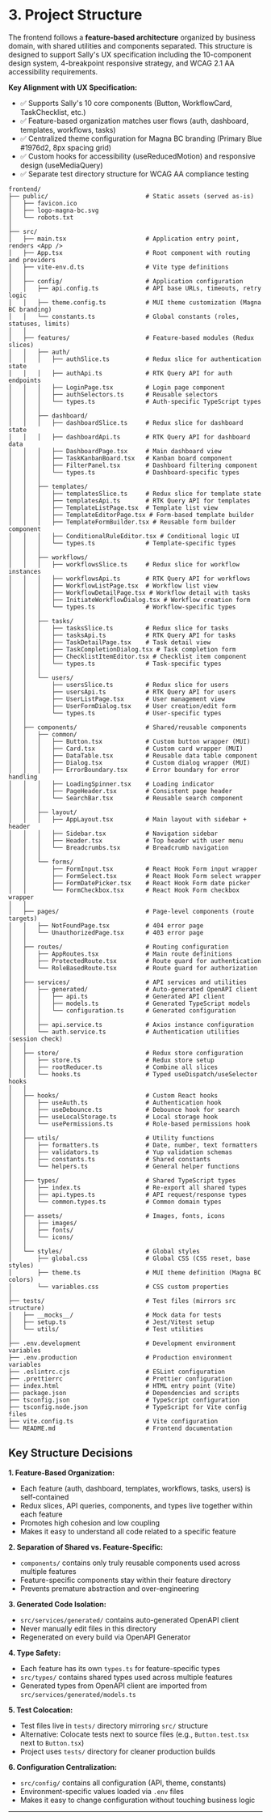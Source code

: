 # 3. Project Structure

The frontend follows a **feature-based architecture** organized by business domain, with shared utilities and components separated. This structure is designed to support Sally's UX specification including the 10-component design system, 4-breakpoint responsive strategy, and WCAG 2.1 AA accessibility requirements.

**Key Alignment with UX Specification:**
- ✅ Supports Sally's 10 core components (Button, WorkflowCard, TaskChecklist, etc.)
- ✅ Feature-based organization matches user flows (auth, dashboard, templates, workflows, tasks)
- ✅ Centralized theme configuration for Magna BC branding (Primary Blue #1976d2, 8px spacing grid)
- ✅ Custom hooks for accessibility (useReducedMotion) and responsive design (useMediaQuery)
- ✅ Separate test directory structure for WCAG AA compliance testing

```
frontend/
├── public/                           # Static assets (served as-is)
│   ├── favicon.ico
│   ├── logo-magna-bc.svg
│   └── robots.txt
│
├── src/
│   ├── main.tsx                      # Application entry point, renders <App />
│   ├── App.tsx                       # Root component with routing and providers
│   ├── vite-env.d.ts                 # Vite type definitions
│   │
│   ├── config/                       # Application configuration
│   │   ├── api.config.ts             # API base URLs, timeouts, retry logic
│   │   ├── theme.config.ts           # MUI theme customization (Magna BC branding)
│   │   └── constants.ts              # Global constants (roles, statuses, limits)
│   │
│   ├── features/                     # Feature-based modules (Redux slices)
│   │   ├── auth/
│   │   │   ├── authSlice.ts          # Redux slice for authentication state
│   │   │   ├── authApi.ts            # RTK Query API for auth endpoints
│   │   │   ├── LoginPage.tsx         # Login page component
│   │   │   ├── authSelectors.ts      # Reusable selectors
│   │   │   └── types.ts              # Auth-specific TypeScript types
│   │   │
│   │   ├── dashboard/
│   │   │   ├── dashboardSlice.ts     # Redux slice for dashboard state
│   │   │   ├── dashboardApi.ts       # RTK Query API for dashboard data
│   │   │   ├── DashboardPage.tsx     # Main dashboard view
│   │   │   ├── TaskKanbanBoard.tsx   # Kanban board component
│   │   │   ├── FilterPanel.tsx       # Dashboard filtering component
│   │   │   └── types.ts              # Dashboard-specific types
│   │   │
│   │   ├── templates/
│   │   │   ├── templatesSlice.ts     # Redux slice for template state
│   │   │   ├── templatesApi.ts       # RTK Query API for templates
│   │   │   ├── TemplateListPage.tsx  # Template list view
│   │   │   ├── TemplateEditorPage.tsx # Form-based template builder
│   │   │   ├── TemplateFormBuilder.tsx # Reusable form builder component
│   │   │   ├── ConditionalRuleEditor.tsx # Conditional logic UI
│   │   │   └── types.ts              # Template-specific types
│   │   │
│   │   ├── workflows/
│   │   │   ├── workflowsSlice.ts     # Redux slice for workflow instances
│   │   │   ├── workflowsApi.ts       # RTK Query API for workflows
│   │   │   ├── WorkflowListPage.tsx  # Workflow list view
│   │   │   ├── WorkflowDetailPage.tsx # Workflow detail with tasks
│   │   │   ├── InitiateWorkflowDialog.tsx # Workflow creation form
│   │   │   └── types.ts              # Workflow-specific types
│   │   │
│   │   ├── tasks/
│   │   │   ├── tasksSlice.ts         # Redux slice for tasks
│   │   │   ├── tasksApi.ts           # RTK Query API for tasks
│   │   │   ├── TaskDetailPage.tsx    # Task detail view
│   │   │   ├── TaskCompletionDialog.tsx # Task completion form
│   │   │   ├── ChecklistItemEditor.tsx # Checklist item component
│   │   │   └── types.ts              # Task-specific types
│   │   │
│   │   └── users/
│   │       ├── usersSlice.ts         # Redux slice for users
│   │       ├── usersApi.ts           # RTK Query API for users
│   │       ├── UserListPage.tsx      # User management view
│   │       ├── UserFormDialog.tsx    # User creation/edit form
│   │       └── types.ts              # User-specific types
│   │
│   ├── components/                   # Shared/reusable components
│   │   ├── common/
│   │   │   ├── Button.tsx            # Custom button wrapper (MUI)
│   │   │   ├── Card.tsx              # Custom card wrapper (MUI)
│   │   │   ├── DataTable.tsx         # Reusable data table component
│   │   │   ├── Dialog.tsx            # Custom dialog wrapper (MUI)
│   │   │   ├── ErrorBoundary.tsx     # Error boundary for error handling
│   │   │   ├── LoadingSpinner.tsx    # Loading indicator
│   │   │   ├── PageHeader.tsx        # Consistent page header
│   │   │   └── SearchBar.tsx         # Reusable search component
│   │   │
│   │   ├── layout/
│   │   │   ├── AppLayout.tsx         # Main layout with sidebar + header
│   │   │   ├── Sidebar.tsx           # Navigation sidebar
│   │   │   ├── Header.tsx            # Top header with user menu
│   │   │   └── Breadcrumbs.tsx       # Breadcrumb navigation
│   │   │
│   │   └── forms/
│   │       ├── FormInput.tsx         # React Hook Form input wrapper
│   │       ├── FormSelect.tsx        # React Hook Form select wrapper
│   │       ├── FormDatePicker.tsx    # React Hook Form date picker
│   │       └── FormCheckbox.tsx      # React Hook Form checkbox wrapper
│   │
│   ├── pages/                        # Page-level components (route targets)
│   │   ├── NotFoundPage.tsx          # 404 error page
│   │   └── UnauthorizedPage.tsx      # 403 error page
│   │
│   ├── routes/                       # Routing configuration
│   │   ├── AppRoutes.tsx             # Main route definitions
│   │   ├── ProtectedRoute.tsx        # Route guard for authentication
│   │   └── RoleBasedRoute.tsx        # Route guard for authorization
│   │
│   ├── services/                     # API services and utilities
│   │   ├── generated/                # Auto-generated OpenAPI client
│   │   │   ├── api.ts                # Generated API client
│   │   │   ├── models.ts             # Generated TypeScript models
│   │   │   └── configuration.ts      # Generated configuration
│   │   │
│   │   ├── api.service.ts            # Axios instance configuration
│   │   └── auth.service.ts           # Authentication utilities (session check)
│   │
│   ├── store/                        # Redux store configuration
│   │   ├── store.ts                  # Redux store setup
│   │   ├── rootReducer.ts            # Combine all slices
│   │   └── hooks.ts                  # Typed useDispatch/useSelector hooks
│   │
│   ├── hooks/                        # Custom React hooks
│   │   ├── useAuth.ts                # Authentication hook
│   │   ├── useDebounce.ts            # Debounce hook for search
│   │   ├── useLocalStorage.ts        # Local storage hook
│   │   └── usePermissions.ts         # Role-based permissions hook
│   │
│   ├── utils/                        # Utility functions
│   │   ├── formatters.ts             # Date, number, text formatters
│   │   ├── validators.ts             # Yup validation schemas
│   │   ├── constants.ts              # Shared constants
│   │   └── helpers.ts                # General helper functions
│   │
│   ├── types/                        # Shared TypeScript types
│   │   ├── index.ts                  # Re-export all shared types
│   │   ├── api.types.ts              # API request/response types
│   │   └── common.types.ts           # Common domain types
│   │
│   ├── assets/                       # Images, fonts, icons
│   │   ├── images/
│   │   ├── fonts/
│   │   └── icons/
│   │
│   └── styles/                       # Global styles
│       ├── global.css                # Global CSS (CSS reset, base styles)
│       ├── theme.ts                  # MUI theme definition (Magna BC colors)
│       └── variables.css             # CSS custom properties
│
├── tests/                            # Test files (mirrors src structure)
│   ├── __mocks__/                    # Mock data for tests
│   ├── setup.ts                      # Jest/Vitest setup
│   └── utils/                        # Test utilities
│
├── .env.development                  # Development environment variables
├── .env.production                   # Production environment variables
├── .eslintrc.cjs                     # ESLint configuration
├── .prettierrc                       # Prettier configuration
├── index.html                        # HTML entry point (Vite)
├── package.json                      # Dependencies and scripts
├── tsconfig.json                     # TypeScript configuration
├── tsconfig.node.json                # TypeScript for Vite config files
├── vite.config.ts                    # Vite configuration
└── README.md                         # Frontend documentation
```

## Key Structure Decisions

**1. Feature-Based Organization:**
- Each feature (auth, dashboard, templates, workflows, tasks, users) is self-contained
- Redux slices, API queries, components, and types live together within each feature
- Promotes high cohesion and low coupling
- Makes it easy to understand all code related to a specific feature

**2. Separation of Shared vs. Feature-Specific:**
- `components/` contains only truly reusable components used across multiple features
- Feature-specific components stay within their feature directory
- Prevents premature abstraction and over-engineering

**3. Generated Code Isolation:**
- `src/services/generated/` contains auto-generated OpenAPI client
- Never manually edit files in this directory
- Regenerated on every build via OpenAPI Generator

**4. Type Safety:**
- Each feature has its own `types.ts` for feature-specific types
- `src/types/` contains shared types used across multiple features
- Generated types from OpenAPI client are imported from `src/services/generated/models.ts`

**5. Test Colocation:**
- Test files live in `tests/` directory mirroring `src/` structure
- Alternative: Colocate tests next to source files (e.g., `Button.test.tsx` next to `Button.tsx`)
- Project uses `tests/` directory for cleaner production builds

**6. Configuration Centralization:**
- `src/config/` contains all configuration (API, theme, constants)
- Environment-specific values loaded via `.env` files
- Makes it easy to change configuration without touching business logic

---

